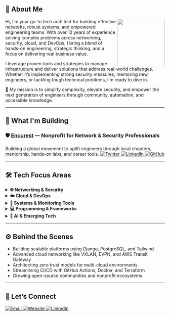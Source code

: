 ## 👋 About Me
<img src="https://media2.giphy.com/media/v1.Y2lkPTc5MGI3NjExZXRqNGJia2xweGx2cGQyM3p0NzA1Z3FpYTB0Zmt4NmF4c2Q3ZWhqNCZlcD12MV9pbnRlcm5hbF9naWZfYnlfaWQmY3Q9Zw/jBOOXxSJfG8kqMxT11/giphy.gif" width="150px" align="right" />

Hi, I’m your go-to tech architect for building effective networks, robust systems, and empowered engineering teams. With over 12 years of experience solving complex problems across networking, security, cloud, and DevOps, I bring a blend of hands-on engineering, strategic thinking, and a focus on delivering real business value.

I leverage proven tools and strategies to manage infrastructure and deliver solutions that address real-world challenges. Whether it’s implementing strong security measures, mentoring new engineers, or tackling tough technical problems, I’m ready to dive in.

🎯 My mission is to simplify complexity, elevate security, and empower the next generation of engineers through community, automation, and accessible knowledge.

---

## 🚀 What I'm Building

### 🛡️ [Encurest](https://www.encurest.com) — Nonprofit for Network & Security Professionals  
Building a global movement to uplift engineers through local chapters, mentorship, hands-on labs, and career tools. <a href="https://twitter.com/encurest">
  <img src="https://img.icons8.com/color/28/000000/twitter--v1.png" alt="Twitter"/> </a> <a href="https://www.linkedin.com/company/encurest">
  <img src="https://img.icons8.com/color/28/000000/linkedin.png" alt="LinkedIn"/> </a> <a href="https://github.com/encurest" title="Encurest GitHub">
  <img src="https://img.icons8.com/fluency/28/000000/github.png" alt="GitHub"/> </a>

---

## 🛠 Tech Focus Areas

<details>
  <summary><strong>🌐 Networking & Security</strong></summary>
  <ul>
    <li>Cisco Firepower, ASA, FMC, ISE, Duo MFA, Check Point, Meraki</li>
    <li>VPN (IPSec, SSL), NAT/PAT, ACLs, Zero Trust, SASE</li>
    <li>BGP, OSPF, EIGRP, VLANs, Port Security, MACsec, STP, HSRP, LACP</li>
    <li>Hybrid Cloud Security, Segmentation, Policy Enforcement, TACACS, RADIUS</li>
  </ul>
</details>

<details>
  <summary><strong>☁️ Cloud & DevOps</strong></summary>
  <ul>
    <li>AWS (EC2, Lambda, S3, VPC, CloudFront, Route 53, Transit Gateway)</li>
    <li>Azure Virtual Network, Direct Connect, CloudFormation, ARM Templates</li>
    <li>Terraform, Docker, Jenkins, GitHub Actions, Kubernetes (KCNA), OpenShift</li>
    <li>CI/CD pipelines, GitOps, Infrastructure as Code, Secrets Management</li>
    <li>SonarQube, Ansible, bash/shell scripting, observability and compliance automation</li>
  </ul>
</details>

<details>
  <summary><strong>🐧 Systems & Monitoring Tools</strong></summary>
  <ul>
    <li>Linux (Ubuntu, RHEL, Kali), Windows Server, macOS</li>
    <li>VMware ESXi, Proxmox, Hyper-V, Active Directory, DNS, DHCP, SCCM</li>
    <li>Wireshark, tcpdump, NetFlow, SNMP, CloudWatch</li>
    <li>Jira, Confluence, Git, Visual Studio Code, Figma</li>
    <li>SonarQube, log parsers, custom telemetry/reporting tools</li>
  </ul>
</details>

<details>
  <summary><strong>💻 Programming & Frameworks</strong></summary>
  <ul>
    <li>Python, JavaScript, PHP, Bash, SQL, TypeScript, C++, C#</li>
    <li>Django, Flask, Angular, Laravel, Express.js, FastAPI, ASP.NET</li>
    <li>REST APIs, full-stack apps, CLI tooling, log parsing, automation scripts</li>
  </ul>
</details>

<details>
  <summary><strong>🧠 AI & Emerging Tech</strong></summary>
  <ul>
    <li>Prompt Engineering, Generative AI Blue & Green Belts @Cisco</li>
    <li>LLMs, Hugging Face, PyTorch, TensorFlow</li>
    <li>Data Privacy, ML Pipelines, secure AI deployment models</li>
  </ul>
</details>

---

## ⚙️ Behind the Scenes

- Building scalable platforms using Django, PostgreSQL, and Tailwind  
- Advanced cloud networking like VXLAN, EVPN, and AWS Transit Gateway  
- Architecting zero trust models for multi-cloud environments  
- Streamlining CI/CD with GitHub Actions, Docker, and Terraform  
- Growing open-source communities and nonprofit ecosystems  

---

## 🤝 Let’s Connect

<a href="mailto:jay@jayponce.com">
  <img src="https://img.icons8.com/fluency/28/000000/apple-mail.png" alt="Email"/>
</a>
<a href="https://www.jayponce.com">
  <img src="https://img.icons8.com/color/28/000000/internet.png" alt="Website"/>
</a>
<a href="https://www.linkedin.com/in/jayponce">
  <img src="https://img.icons8.com/color/28/000000/linkedin.png" alt="LinkedIn"/>
</a>
